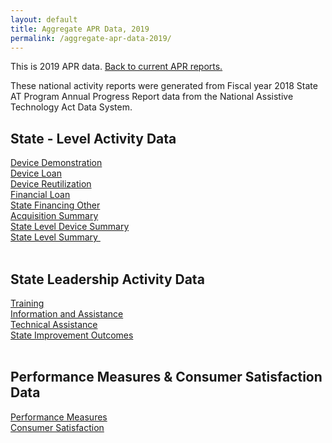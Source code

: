 ```yaml
---
layout: default
title: Aggregate APR Data, 2019
permalink: /aggregate-apr-data-2019/
---
```


<div class="container">
  <div class="row">

 <div class="col-12">
<p>This is 2019 APR data.  <a href="/aggregate-apr-data">Back to current APR reports.</a></p>

<p>These national activity reports were generated from Fiscal year 2018 State AT Program Annual Progress Report data from the National Assistive Technology Act Data System.</p>

<h2>State - Level Activity Data</h2>
<div><a href="/assets/aggr_reports19/Device Demo.html">Device Demonstration</a></div>
<div><a href="/assets/aggr_reports19/Device%20Loan.html">Device Loan</a></div>
<div><a href="/assets/aggr_reports19/Device%20Reutilization.html">Device Reutilization</a></div>
<div><a href="/assets/aggr_reports19/Financial%20Loan.html">Financial Loan</a></div>
<div><a href="/assets/aggr_reports19/State%20Financing%20Other.html">State Financing Other</a></div>
<div><a href="/assets/aggr_reports19/Acquisition%20Summary.html">Acquisition Summary</a></div>
<div><a href="/assets/aggr_reports19/State%20Level%20Device%20Summary.html">State Level Device Summary</a></div>
<div><a href="/assets/aggr_reports19/State%20Level%20Summary.html">State Level Summary&nbsp;</a></div>
<br>
<h2>State Leadership Activity Data</h2>
<div><a href="/assets/aggr_reports19/Training.html">Training</a></div>
<div><a href="/assets/aggr_reports19/Information%20&amp;%20Assistance.html">Information and Assistance</a></div>
<div><a href="/assets/aggr_reports19/Technical%20Assistance.html">Technical Assistance</a></div>
<div><a href="/assets/aggr_reports19/State%20Improvements.html">State Improvement Outcomes</a></div>
<br>
<h2>Performance Measures &amp; Consumer Satisfaction Data</h2>
<div><a href="/assets/aggr_reports19/Performance%20Measures.html">Performance Measures</a></div>
<div><a href="/assets/aggr_reports19/Consumer%20Satisfaction.html">Consumer Satisfaction</a></div>
<div>&nbsp;</div>
</div>
</div>
</div>
